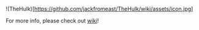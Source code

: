 !(TheHulk)[https://github.com/jackfromeast/TheHulk/wiki/assets/icon.jpg]

For more info, please check out [wiki](https://github.com/jackfromeast/TheHulk/wiki)!